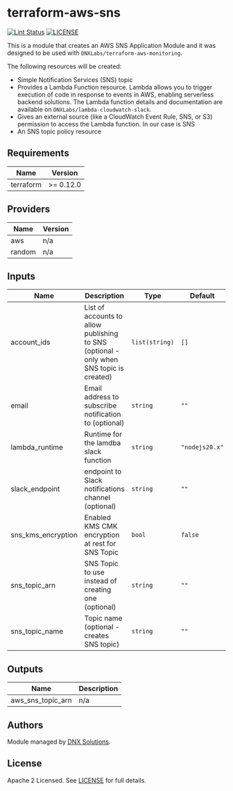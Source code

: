 # terraform-aws-sns

[![Lint Status](https://github.com/DNXLabs/terraform-aws-sns/workflows/Lint/badge.svg)](https://github.com/DNXLabs/terraform-aws-sns/actions)
[![LICENSE](https://img.shields.io/github/license/DNXLabs/terraform-aws-sns)](https://github.com/DNXLabs/terraform-aws-sns/blob/master/LICENSE)

This is a module that creates an AWS SNS Application Module and it was designed to be used with `DNXLabs/terraform-aws-monitoring`.

The following resources will be created:
 
 - Simple Notification Services (SNS) topic
 - Provides a Lambda Function resource. Lambda allows you to trigger execution of code in response to events in AWS, enabling serverless backend solutions. The Lambda function details and documentation are available on `DNXLabs/lambda-cloudwatch-slack`.
 - Gives an external source (like a CloudWatch Event Rule, SNS, or S3) permission to access the Lambda function. In our case is SNS
 - An SNS topic policy resource

<!--- BEGIN_TF_DOCS --->

## Requirements

| Name | Version |
|------|---------|
| terraform | >= 0.12.0 |

## Providers

| Name | Version |
|------|---------|
| aws | n/a |
| random | n/a |

## Inputs

| Name | Description | Type | Default | Required |
|------|-------------|------|---------|:--------:|
| account\_ids | List of accounts to allow publishing to SNS (optional - only when SNS topic is created) | `list(string)` | `[]` | no |
| email | Email address to subscribe notification to (optional) | `string` | `""` | no |
| lambda\_runtime | Runtime for the lamdba slack function | `string` | `"nodejs20.x"` | no |
| slack\_endpoint | endpoint to Slack notifications channel (optional) | `string` | `""` | no |
| sns\_kms\_encryption | Enabled KMS CMK encryption at rest for SNS Topic | `bool` | `false` | no |
| sns\_topic\_arn | SNS Topic to use instead of creating one (optional) | `string` | `""` | no |
| sns\_topic\_name | Topic name (optional - creates SNS topic) | `string` | `""` | no |

## Outputs

| Name | Description |
|------|-------------|
| aws\_sns\_topic\_arn | n/a |

<!--- END_TF_DOCS --->

## Authors

Module managed by [DNX Solutions](https://github.com/DNXLabs).

## License

Apache 2 Licensed. See [LICENSE](https://github.com/DNXLabs/terraform-aws-sns/blob/master/LICENSE) for full details.
